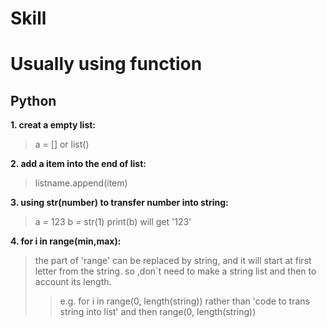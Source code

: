 # Skill  



# Usually using function  
## Python  
**1. creat a empty list:**  
>a = [] or list()
  

**2. add a item into the end of list:**  
>listname.append(item)  
  
  
**3. using str(number) to transfer number into string:**
>a = 123
>b = str(1)
>print(b) will get '123'
  

**4. for i in range(min,max):**  
>the part of 'range' can be replaced by string, and it will start at first letter from the string.
>so ,don`t need to make a string list and then to account its length.
>>e.g. for i in range(0, length(string))
>>rather than
>>'code to trans string into list' and then range(0, length(string))
